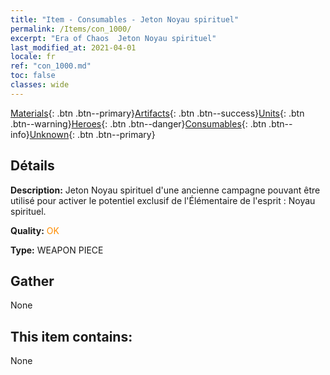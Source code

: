 ```yaml
---
title: "Item - Consumables - Jeton Noyau spirituel"
permalink: /Items/con_1000/
excerpt: "Era of Chaos  Jeton Noyau spirituel"
last_modified_at: 2021-04-01
locale: fr
ref: "con_1000.md"
toc: false
classes: wide
---
```

 [Materials](/fr/Items/){: .btn .btn--primary}[Artifacts](/fr/Items/Artifacts/){: .btn .btn--success}[Units](/fr/Items/Units/){: .btn .btn--warning}[Heroes](/fr/Items/Heroes/){: .btn .btn--danger}[Consumables](/fr/Items/Consumables/){: .btn .btn--info}[Unknown](/fr/Items/Unknown/){: .btn .btn--primary}

## Détails
 **Description:** Jeton Noyau spirituel d'une ancienne campagne pouvant être utilisé pour activer le potentiel exclusif de l'Élémentaire de l'esprit : Noyau spirituel.

 **Quality:** <span style="color: #FF8C00">OK</span>

 **Type:** WEAPON PIECE

## Gather

  None

## This item contains:

  None

